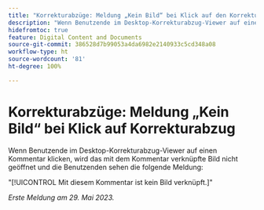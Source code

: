```yaml
---
title: "Korrekturabzüge: Meldung „Kein Bild“ bei Klick auf den Korrekturabzug"
description: "Wenn Benutzende im Desktop-Korrekturabzug-Viewer auf einen Kommentar klicken, wird das mit dem Kommentar verknüpfte Bild nicht geöffnet und die Benutzenden sehen eine Meldung."
hidefromtoc: true
feature: Digital Content and Documents
source-git-commit: 386528d7b99053a4da6982e2140933c5cd348a08
workflow-type: ht
source-wordcount: '81'
ht-degree: 100%

---
```



# Korrekturabzüge: Meldung „Kein Bild“ bei Klick auf Korrekturabzug

Wenn Benutzende im Desktop-Korrekturabzug-Viewer auf einen Kommentar klicken, wird das mit dem Kommentar verknüpfte Bild nicht geöffnet und die Benutzenden sehen die folgende Meldung:

&quot;[!UICONTROL Mit diesem Kommentar ist kein Bild verknüpft.]&quot;

_Erste Meldung am 29. Mai 2023._
